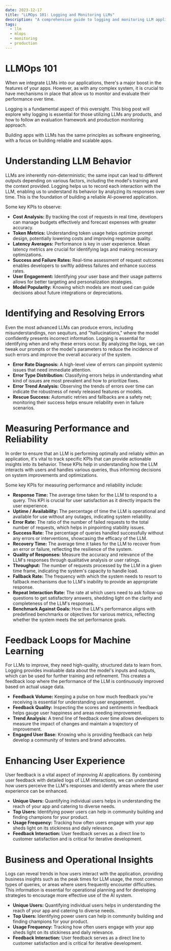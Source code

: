 ```yaml
---
date: 2023-12-17
title: "LLMOps 101: Logging and Monitoring LLMs"
description: "A comprehensive guide to logging and monitoring LLM applications in production"
tags:
  - llm
  - mlops
  - monitoring
  - production
---
```


# LLMOps 101

When we integrate LLMs into our applications, there's a major boost in the features of your apps. However, as with any complex system, it is crucial to have mechanisms in place that allow us to monitor and evaluate their performance over time. 

Logging is a fundamental aspect of this oversight. This blog post will explore why logging is essential for those utilizing LLMs any products, and how to follow an evaluation framework and production monitoring approach.

Building apps with LLMs has the same principles as software engineering, with a focus on building reliable and scalable apps. 

# **Understanding LLM Behavior**

LLMs are inherently non-deterministic; the same input can lead to different outputs depending on various factors, including the model's training and the context provided. Logging helps us to record each interaction with the LLM, enabling us to understand its behavior by analyzing its responses over time. This is the foundation of building a reliable AI-powered application.

Some key KPIs to observe:

- **Cost Analysis:** By tracking the cost of requests in real time, developers can manage budgets effectively and forecast expenses with greater accuracy.
- **Token Metrics:** Understanding token usage helps optimize prompt design, potentially lowering costs and improving response quality.
- **Latency Averages:** Performance is key in user experience. Mean latency metrics are crucial for identifying lags and making necessary optimizations.
- **Success and Failure Rates:** Real-time assessment of request outcomes enables developers to swiftly address failures and enhance success rates.
- **User Engagement:** Identifying your user base and their usage patterns allows for better targeting and personalization strategies.
- **Model Popularity:** Knowing which models are most used can guide decisions about future integrations or depreciations.

# **Identifying and Resolving Errors**

Even the most advanced LLMs can produce errors, including misunderstandings, non sequiturs, and "hallucinations," where the model confidently presents incorrect information. Logging is essential for identifying when and why these errors occur. By analyzing the logs, we can tweak our prompts or the model's parameters to reduce the incidence of such errors and improve the overall accuracy of the system.

- **Error Rate Diagnosis:** A high-level view of errors can pinpoint systemic issues that need immediate attention.
- **Error Type Distribution:** Classifying errors helps in understanding what kind of issues are most prevalent and how to prioritize fixes.
- **Error Trend Analysis:** Observing the trends of errors over time can indicate the robustness of newly released features or models.
- **Rescue Success:** Automatic retries and fallbacks are a safety net; monitoring their success helps ensure reliability even in failure scenarios.

# **Measuring Performance and Reliability**

In order to ensure that an LLM is performing optimally and reliably within an application, it's vital to track specific KPIs that can provide actionable insights into its behavior. These KPIs help in understanding how the LLM interacts with users and handles various queries, thus informing decisions on system improvements and optimizations.

Some key KPIs for measuring performance and reliability include:

- **Response Time:** The average time taken for the LLM to respond to a query. This KPI is crucial for user satisfaction as it directly impacts the user experience.
- **Uptime / Availability:** The percentage of time the LLM is operational and available for use without any outages, indicating system reliability.
- **Error Rate:** The ratio of the number of failed requests to the total number of requests, which helps in pinpointing stability issues.
- **Success Rate:** The percentage of queries handled successfully without any errors or interventions, showcasing the efficacy of the LLM.
- **Recovery Time:** The average time it takes for the LLM to recover from an error or failure, reflecting the resilience of the system.
- **Quality of Responses:** Measure the accuracy and relevance of the LLM's responses through qualitative analysis or user ratings.
- **Throughput:** The number of requests processed by the LLM in a given time frame, indicating the system's capacity to handle load.
- **Fallback Rate:** The frequency with which the system needs to resort to fallback mechanisms due to LLM's inability to provide an appropriate response.
- **Repeat Interaction Rate:** The rate at which users need to ask follow-up questions to get satisfactory answers, shedding light on the clarity and completeness of the LLM's responses.
- **Benchmark Against Goals:** How the LLM's performance aligns with predefined benchmarks or objectives for various metrics, reflecting whether the system meets the set performance goals.

# **Feedback Loops for Machine Learning**

For LLMs to improve, they need high-quality, structured data to learn from. Logging provides invaluable data about the model's inputs and outputs, which can be used for further training and refinement. This creates a feedback loop where the performance of the LLM is continuously improved based on actual usage data.

- **Feedback Volume:** Keeping a pulse on how much feedback you're receiving is essential for understanding user engagement.
- **Feedback Quality:** Inspecting the scores and sentiments in feedback helps gauge user happiness and areas needing improvement.
- **Trend Analysis:** A trend line of feedback over time allows developers to measure the impact of changes and maintain a trajectory of improvement.
- **Engaged User Base:** Knowing who is providing feedback can help develop a community of testers and brand advocates.

# **Enhancing User Experience**

User feedback is a vital aspect of improving AI applications. By combining user feedback with detailed logs of LLM interactions, we can understand how users perceive the LLM's responses and identify areas where the user experience can be enhanced.

- **Unique Users:** Quantifying individual users helps in understanding the reach of your app and catering to diverse needs.
- **Top Users:** Identifying power users can help in community building and finding champions for your product.
- **Usage Frequency:** Tracking how often users engage with your app sheds light on its stickiness and daily relevance.
- **Feedback Interaction:** User feedback serves as a direct line to customer satisfaction and is critical for iterative development.

# **Business and Operational Insights**

Logs can reveal trends in how users interact with the application, providing business insights such as the peak times for LLM usage, the most common types of queries, or areas where users frequently encounter difficulties. This information is essential for operational planning and for developing strategies to encourage more effective use of the AI system.

- **Unique Users:** Quantifying individual users helps in understanding the reach of your app and catering to diverse needs.
- **Top Users:** Identifying power users can help in community building and finding champions for your product.
- **Usage Frequency:** Tracking how often users engage with your app sheds light on its stickiness and daily relevance.
- **Feedback Interaction:** User feedback serves as a direct line to customer satisfaction and is critical for iterative development.
